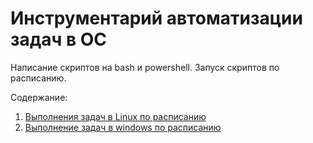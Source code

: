 # Инструментарий автоматизации задач в ОС

Написание скриптов на bash и powershell. Запуск скриптов по расписанию.

Содержание:

1. [Выполнения задач в Linux по расписанию](linux.md)
2. [Выполнение задач в windows по расписанию](windows.md)
